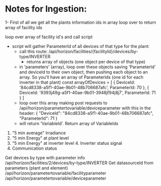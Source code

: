 # Notes for Ingestion:
1- First of all we get all the plants information
ids in array
loop over to return array of facility ids


loop over array of facility id's and call script 
  - script will gather ParameterId of all devices of that type for the plant:
    - call this route:
       /api/horizon/facilities/{facilityId}/devices/by-type/INVERTER
       - returns array of objects (one object per device of that type)
    - in 'parameters' (array), loop over these objects saving 'ParameterId' and deviceId to their own object, then pushing each object to an array. So you'll have an array of ParameterIds (one id for each inverter in that plant) 
    const arrayOfDevices = [
      {
        DeviceId: '84cd8338-a5f1-40ae-9b01-48b706687afc',
        ParameterId: 70
      },
      {
        DeviceId: '9393j49g-a5f1-40ae-9b01-3948jf94j8j7',
        ParameterId: 71
      }
    ]
    - loop over this array making post requests to /api/horizon/parametertovariable/deviceparameter with this in the header: 
    {
      "DeviceId": "84cd8338-a5f1-40ae-9b01-48b706687afc",
      "ParameterId": 71
    }
    - will return 'VariableId'. Return array of VariableIds


1. "5 min average" Irradiance
2. "5 min Energy" at plant level
3. "5 min Energy" at inverter level 4. Inverter status signal
5. Communication status



Get devices by type with parameter info /api/horizon/facilities/2/devices/by-type/INVERTER
Get datasourceId from parameters (plant and element)
/api/horizon/parametertovariable/facilityparameter /api/horizon/parametertovariable/deviceparameter